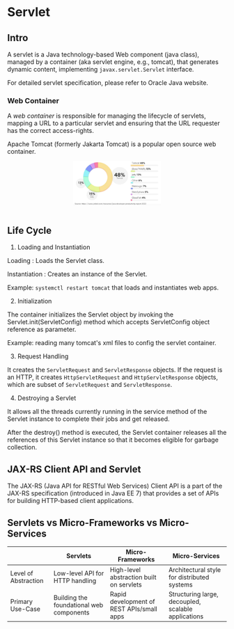 # Servlet

## Intro

A servlet is a Java technology-based Web component (java class), managed by a container (aka servlet engine, e.g., tomcat), that generates dynamic content, implementing `javax.servlet.Servlet` interface.

For detailed servlet specification, please refer to Oracle Java website.

### Web Container

A *web container* is responsible for managing the lifecycle of servlets, mapping a URL to a particular servlet and ensuring that the URL requester has the correct access-rights.

Apache Tomcat (formerly Jakarta Tomcat) is a popular open source web container.

<div style="display: flex; justify-content: center;">
      <img src="imgs/webcontainer_market_share.png" width="40%" height="30%" alt="webcontainer_market_share" />
</div>
</br>

## Life Cycle

1. Loading and Instantiation

Loading : Loads the Servlet class.

Instantiation : Creates an instance of the Servlet. 

Example: `systemctl restart tomcat` that loads and instantiates web apps.

2. Initialization

The container initializes the Servlet object by invoking the Servlet.init(ServletConfig) method which accepts ServletConfig object reference as parameter.

Example: reading many tomcat's xml files to config the servlet container.

3. Request Handling

It creates the `ServletRequest` and `ServletResponse` objects. If the request is an HTTP, it creates `HttpServletRequest` and `HttpServletResponse` objects, which are subset of `ServletRequest` and `ServletResponse`.

4. Destroying a Servlet

It allows all the threads currently running in the service method of the Servlet instance to complete their jobs and get released.

After the destroy() method is executed, the Servlet container releases all the references of this Servlet instance so that it becomes eligible for garbage collection.

## JAX-RS Client API and Servlet

The JAX-RS (Java API for RESTful Web Services) Client API is a part of the JAX-RS specification (introduced in Java EE 7) that provides a set of APIs for building HTTP-based client applications.

## Servlets vs Micro-Frameworks vs Micro-Services

||Servlets|Micro-Frameworks|Micro-Services|
|-|-|-|-|
|Level of Abstraction|Low-level API for HTTP handling|High-level abstraction built on servlets|Architectural style for distributed systems|
|Primary Use-Case|Building the foundational web components|Rapid development of REST APIs/small apps|Structuring large, decoupled, scalable applications|
